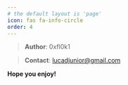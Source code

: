 ```yaml
---
# the default layout is 'page'
icon: fas fa-info-circle
order: 4
---
```


> **Author**: 0xfl0k1

> **Contact**: lucadjunior@gmail.com

**Hope you enjoy!**